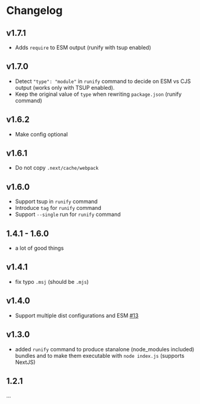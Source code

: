 # Changelog

## v1.7.1

- Adds `require` to ESM output (runify with tsup enabled)

## v1.7.0

- Detect `"type": "module"` in `runify` command to decide on ESM vs CJS output (works only with TSUP enabled).
- Keep the original value of `type` when rewriting `package.json` (runify command)

## v1.6.2

- Make config optional

## v1.6.1

- Do not copy `.next/cache/webpack`

## v1.6.0

- Support tsup in `runify` command
- Introduce `tag` for `runify` command
- Support `--single` run for `runify` command

## 1.4.1 - 1.6.0

- a lot of good things

## v1.4.1

- fix typo `.msj` (should be `.mjs`)

## v1.4.0

- Support multiple dist configurations and ESM [#13](https://github.com/kamilkisiela/bob/pull/13)

## v1.3.0

- added `runify` command to produce stanalone (node_modules included) bundles and to make them executable with `node index.js` (supports NextJS)

## 1.2.1

...
